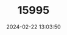 ---
title: "15995"
category: "Papilio leucotaenia"
draft: false
date: 2024-02-22 13:03:50
languages:
  English: ["Cream-banded Swallowtail"]
---